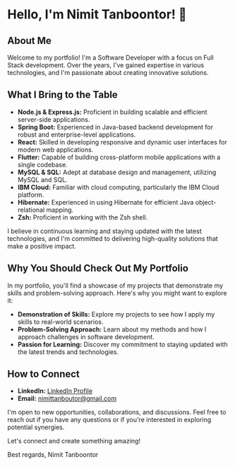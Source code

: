 # Hello, I'm Nimit Tanboontor! 👋

## About Me

Welcome to my portfolio! I'm a Software Developer with a focus on Full Stack development. Over the years, I've gained expertise in various technologies, and I'm passionate about creating innovative solutions.

## What I Bring to the Table

- **Node.js & Express.js:** Proficient in building scalable and efficient server-side applications.
- **Spring Boot:** Experienced in Java-based backend development for robust and enterprise-level applications.
- **React:** Skilled in developing responsive and dynamic user interfaces for modern web applications.
- **Flutter:** Capable of building cross-platform mobile applications with a single codebase.
- **MySQL & SQL:** Adept at database design and management, utilizing MySQL and SQL.
- **IBM Cloud:** Familiar with cloud computing, particularly the IBM Cloud platform.
- **Hibernate:** Experienced in using Hibernate for efficient Java object-relational mapping.
- **Zsh:** Proficient in working with the Zsh shell.

I believe in continuous learning and staying updated with the latest technologies, and I'm committed to delivering high-quality solutions that make a positive impact.

## Why You Should Check Out My Portfolio

In my portfolio, you'll find a showcase of my projects that demonstrate my skills and problem-solving approach. Here's why you might want to explore it:

- **Demonstration of Skills:** Explore my projects to see how I apply my skills to real-world scenarios.
- **Problem-Solving Approach:** Learn about my methods and how I approach challenges in software development.
- **Passion for Learning:** Discover my commitment to staying updated with the latest trends and technologies.

## How to Connect

- **LinkedIn:** [LinkedIn Profile](https://www.linkedin.com/in/nimittan-boutor/)
- **Email:** nimittanboutor@gmail.com

I'm open to new opportunities, collaborations, and discussions. Feel free to reach out if you have any questions or if you're interested in exploring potential synergies.

Let's connect and create something amazing!

Best regards,
Nimit Tanboontor
